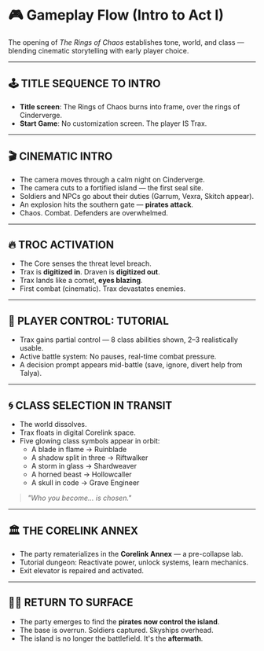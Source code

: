 # 🎮 Gameplay Flow (Intro to Act I)

The opening of *The Rings of Chaos* establishes tone, world, and class — blending cinematic storytelling with early player choice.

---

## 🕹️ TITLE SEQUENCE TO INTRO

- **Title screen**: The Rings of Chaos burns into frame, over the rings of Cinderverge.
- **Start Game**: No customization screen. The player IS Trax.

---

## 🎬 CINEMATIC INTRO

- The camera moves through a calm night on Cinderverge.
- The camera cuts to a fortified island — the first seal site.
- Soldiers and NPCs go about their duties (Garrum, Vexra, Skitch appear).
- An explosion hits the southern gate — **pirates attack**.
- Chaos. Combat. Defenders are overwhelmed.

---

## 🔥 TROC ACTIVATION

- The Core senses the threat level breach.
- Trax is **digitized in**. Draven is **digitized out**.
- Trax lands like a comet, **eyes blazing**.
- First combat (cinematic). Trax devastates enemies.

---

## 🧠 PLAYER CONTROL: TUTORIAL

- Trax gains partial control — 8 class abilities shown, 2–3 realistically usable.
- Active battle system: No pauses, real-time combat pressure.
- A decision prompt appears mid-battle (save, ignore, divert help from Talya).

---

## 🌀 CLASS SELECTION IN TRANSIT

- The world dissolves.
- Trax floats in digital Corelink space.
- Five glowing class symbols appear in orbit:
  - A blade in flame → Ruinblade
  - A shadow split in three → Riftwalker
  - A storm in glass → Shardweaver
  - A horned beast → Hollowcaller
  - A skull in code → Grave Engineer

> *"Who you become... is chosen."*

---

## 🏛 THE CORELINK ANNEX

- The party rematerializes in the **Corelink Annex** — a pre-collapse lab.
- Tutorial dungeon: Reactivate power, unlock systems, learn mechanics.
- Exit elevator is repaired and activated.

---

## 🏴‍☠️ RETURN TO SURFACE

- The party emerges to find the **pirates now control the island**.
- The base is overrun. Soldiers captured. Skyships overhead.
- The island is no longer the battlefield. It's the **aftermath**.
